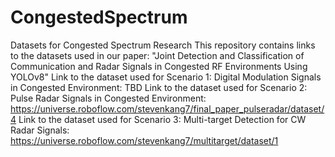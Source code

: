 # CongestedSpectrum
Datasets for Congested Spectrum Research
This repository contains links to the datasets used in our paper: "Joint Detection and Classification of Communication and Radar Signals in Congested RF Environments Using YOLOv8"
Link to the dataset used for Scenario 1: Digital Modulation Signals in Congested Environment: TBD
Link to the dataset used for Scenario 2: Pulse Radar Signals in Congested Environment: https://universe.roboflow.com/stevenkang7/final_paper_pulseradar/dataset/4
Link to the dataset used for Scenario 3: Multi-target Detection for CW Radar Signals: https://universe.roboflow.com/stevenkang7/multitarget/dataset/1
